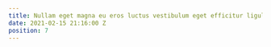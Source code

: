 ```yaml
---
title: Nullam eget magna eu eros luctus vestibulum eget efficitur ligula.
date: 2021-02-15 21:16:00 Z
position: 7
---
```


